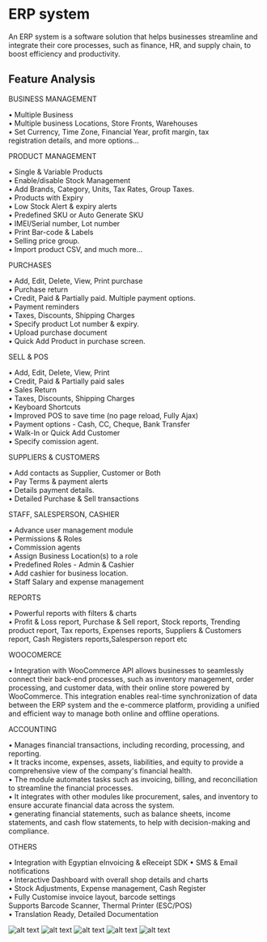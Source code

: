 # ERP system
An ERP system is a software solution that helps businesses streamline and integrate their core processes, such as finance, HR, and supply chain, to boost efficiency and productivity.

## Feature Analysis

BUSINESS MANAGEMENT

• Multiple Business<br />
• Multiple business Locations, Store Fronts, Warehouses<br />
• Set Currency, Time Zone, Financial Year, profit margin, tax<br />
registration details, and more options...

PRODUCT MANAGEMENT

• Single & Variable Products <br />
• Enable/disable Stock Management<br />
• Add Brands, Category, Units, Tax Rates, Group Taxes.<br />
• Products with Expiry<br />
• Low Stock Alert & expiry alerts<br />
• Predefined SKU or Auto Generate SKU<br />
• IMEI/Serial number, Lot number<br />
• Print Bar-code & Labels<br />
• Selling price group.<br />
• Import product CSV, and much more...<br />

PURCHASES

• Add, Edit, Delete, View, Print purchase<br />
• Purchase return<br />
• Credit, Paid & Partially paid. Multiple payment options.<br />
• Payment reminders<br />
• Taxes, Discounts, Shipping Charges<br />
• Specify product Lot number & expiry.<br />
• Upload purchase document<br />
• Quick Add Product in purchase screen.<br />

SELL & POS

• Add, Edit, Delete, View, Print<br />
• Credit, Paid & Partially paid sales<br />
• Sales Return<br />
• Taxes, Discounts, Shipping Charges<br />
• Keyboard Shortcuts<br />
• Improved POS to save time (no page
reload, Fully Ajax)<br />
• Payment options - Cash, CC, Cheque, Bank
Transfer<br />
• Walk-In or Quick Add Customer<br />
• Specify comission agent.<br />

SUPPLIERS & CUSTOMERS

• Add contacts as Supplier, Customer or Both<br />
• Pay Terms & payment alerts<br />
• Details payment details.<br />
• Detailed Purchase & Sell transactions<br />

STAFF, SALESPERSON, CASHIER

• Advance user management module<br />
• Permissions & Roles<br />
• Commission agents<br />
• Assign Business Location(s) to a role<br />
• Predefined Roles - Admin & Cashier<br />
• Add cashier for business location.<br />
• Staff Salary and expense management<br />

REPORTS

• Powerful reports with filters & charts<br />
• Profit & Loss report, Purchase & Sell report, Stock reports, Trending product report, Tax reports, Expenses reports, Suppliers & Customers report, Cash Registers reports,Salesperson report etc<br />

WOOCOMERCE

• Integration with WooCommerce API allows businesses to seamlessly connect their back-end processes, such as inventory management, order processing, and customer data, with their online store powered by WooCommerce. This integration enables real-time synchronization of data between the ERP system and the e-commerce platform, providing a unified and efficient way to manage both online and offline operations.
<br />

ACCOUNTING

• Manages financial transactions, including recording, processing, and reporting.<br />
• It tracks income, expenses, assets, liabilities, and equity to provide a comprehensive view of the company's financial health.<br />
• The module automates tasks such as invoicing, billing, and reconciliation to streamline the financial processes.<br />
• It integrates with other modules like procurement, sales, and inventory to ensure accurate financial data across the system.<br />
• generating financial statements, such as balance sheets, income statements, and cash flow statements, to help with decision-making and compliance.<br />


OTHERS

• Integration with Egyptian eInvoicing & eReceipt SDK
• SMS & Email notifications<br />
• Interactive Dashboard with overall shop details and charts<br />
• Stock Adjustments, Expense management, Cash Register<br />
• Fully Customise invoice layout, barcode settings<br />
Supports Barcode Scanner, Thermal Printer (ESC/POS)<br />
• Translation Ready, Detailed Documentation<br />

![alt text](https://github.com/hadeer-elnaghy/ERP-system/blob/main/screenshots/screencapture-lgcetsys-logic-sbs-home-2024-04-22-21_46_47.png)
![alt text](https://github.com/hadeer-elnaghy/ERP-system/blob/main/screenshots/screencapture-lgcetsys-logic-sbs-pos-create-2024-04-22-21_47_22.png)
![alt text](https://github.com/hadeer-elnaghy/ERP-system/blob/main/screenshots/screencapture-lgcetsys-logic-sbs-products-2024-04-22-21_47_04.png)
![alt text](https://github.com/hadeer-elnaghy/ERP-system/blob/main/screenshots/screencapture-lgcetsys-logic-sbs-sells-2024-04-22-21_47_50.png)
![alt text](https://github.com/hadeer-elnaghy/ERP-system/blob/main/screenshots/screencapture-lgcetsys-logic-sbs-accounting-dashboard-2024-04-22-21_48_06.png)

